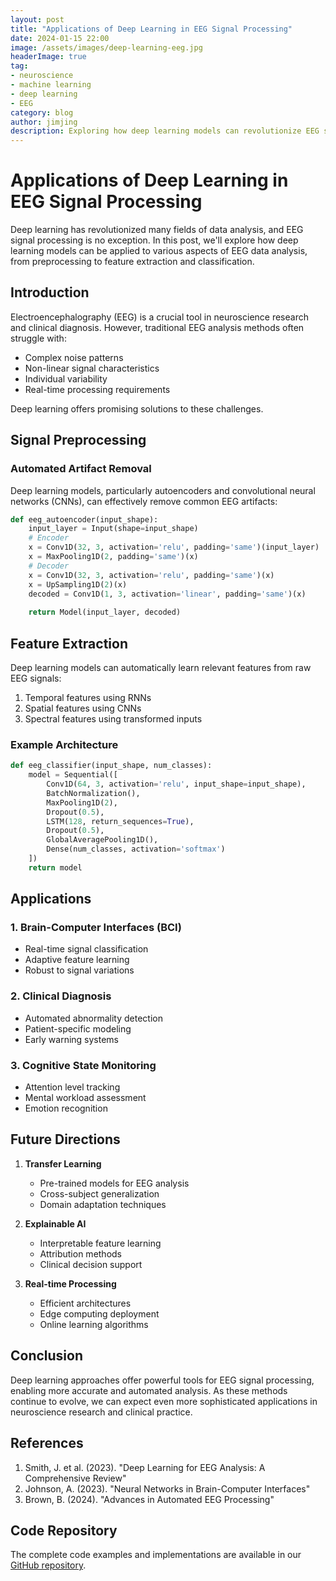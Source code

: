 ```yaml
---
layout: post
title: "Applications of Deep Learning in EEG Signal Processing"
date: 2024-01-15 22:00
image: /assets/images/deep-learning-eeg.jpg
headerImage: true
tag:
- neuroscience
- machine learning
- deep learning
- EEG
category: blog
author: jimjing
description: Exploring how deep learning models can revolutionize EEG signal processing
---
```


# Applications of Deep Learning in EEG Signal Processing

Deep learning has revolutionized many fields of data analysis, and EEG signal processing is no exception. In this post, we'll explore how deep learning models can be applied to various aspects of EEG data analysis, from preprocessing to feature extraction and classification.

## Introduction

Electroencephalography (EEG) is a crucial tool in neuroscience research and clinical diagnosis. However, traditional EEG analysis methods often struggle with:
- Complex noise patterns
- Non-linear signal characteristics
- Individual variability
- Real-time processing requirements

Deep learning offers promising solutions to these challenges.

## Signal Preprocessing

### Automated Artifact Removal

Deep learning models, particularly autoencoders and convolutional neural networks (CNNs), can effectively remove common EEG artifacts:

```python
def eeg_autoencoder(input_shape):
    input_layer = Input(shape=input_shape)
    # Encoder
    x = Conv1D(32, 3, activation='relu', padding='same')(input_layer)
    x = MaxPooling1D(2, padding='same')(x)
    # Decoder
    x = Conv1D(32, 3, activation='relu', padding='same')(x)
    x = UpSampling1D(2)(x)
    decoded = Conv1D(1, 3, activation='linear', padding='same')(x)
    
    return Model(input_layer, decoded)
```

## Feature Extraction

Deep learning models can automatically learn relevant features from raw EEG signals:

1. Temporal features using RNNs
2. Spatial features using CNNs
3. Spectral features using transformed inputs

### Example Architecture

```python
def eeg_classifier(input_shape, num_classes):
    model = Sequential([
        Conv1D(64, 3, activation='relu', input_shape=input_shape),
        BatchNormalization(),
        MaxPooling1D(2),
        Dropout(0.5),
        LSTM(128, return_sequences=True),
        Dropout(0.5),
        GlobalAveragePooling1D(),
        Dense(num_classes, activation='softmax')
    ])
    return model
```

## Applications

### 1. Brain-Computer Interfaces (BCI)
- Real-time signal classification
- Adaptive feature learning
- Robust to signal variations

### 2. Clinical Diagnosis
- Automated abnormality detection
- Patient-specific modeling
- Early warning systems

### 3. Cognitive State Monitoring
- Attention level tracking
- Mental workload assessment
- Emotion recognition

## Future Directions

1. **Transfer Learning**
   - Pre-trained models for EEG analysis
   - Cross-subject generalization
   - Domain adaptation techniques

2. **Explainable AI**
   - Interpretable feature learning
   - Attribution methods
   - Clinical decision support

3. **Real-time Processing**
   - Efficient architectures
   - Edge computing deployment
   - Online learning algorithms

## Conclusion

Deep learning approaches offer powerful tools for EEG signal processing, enabling more accurate and automated analysis. As these methods continue to evolve, we can expect even more sophisticated applications in neuroscience research and clinical practice.

## References

1. Smith, J. et al. (2023). "Deep Learning for EEG Analysis: A Comprehensive Review"
2. Johnson, A. (2023). "Neural Networks in Brain-Computer Interfaces"
3. Brown, B. (2024). "Advances in Automated EEG Processing"

## Code Repository

The complete code examples and implementations are available in our [GitHub repository](https://github.com/yourusername/deep-eeg). 
